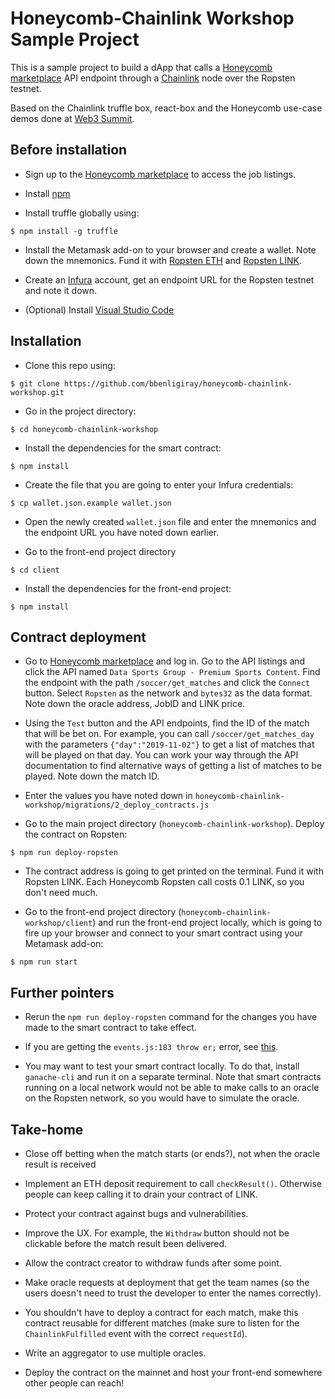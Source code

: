 # Honeycomb-Chainlink Workshop Sample Project

This is a sample project to build a dApp that calls a [Honeycomb marketplace](https://honeycomb.market) API endpoint through a [Chainlink](https://chain.link) node over the Ropsten testnet.

Based on the Chainlink truffle box, react-box and the Honeycomb use-case demos done at [Web3 Summit](https://www.youtube.com/watch?v=uXYx9xYnU40).

## Before installation

- Sign up to the [Honeycomb marketplace](https://honeycomb.marketplace) to access the job listings.

- Install [npm](https://www.npmjs.com/get-npm)

- Install truffle globally using:

`$ npm install -g truffle`

- Install the Metamask add-on to your browser and create a wallet.
Note down the mnemonics.
Fund it with [Ropsten ETH](https://faucet.metamask.io/) and [Ropsten LINK](https://ropsten.chain.link/).

- Create an [Infura](https://infura.io/) account, get an endpoint URL for the Ropsten testnet and note it down.

- (Optional) Install [Visual Studio Code](https://code.visualstudio.com/)

## Installation

- Clone this repo using:

`$ git clone https://github.com/bbenligiray/honeycomb-chainlink-workshop.git`

- Go in the project directory:

`$ cd honeycomb-chainlink-workshop`

- Install the dependencies for the smart contract:

`$ npm install`

- Create the file that you are going to enter your Infura credentials:

`$ cp wallet.json.example wallet.json`

- Open the newly created `wallet.json` file and enter the mnemonics and the endpoint URL you have noted down earlier.

- Go to the front-end project directory

`$ cd client`

- Install the dependencies for the front-end project:

`$ npm install`

## Contract deployment

- Go to [Honeycomb marketplace](https://honeycomb.market) and log in.
Go to the API listings and click the API named `Data Sports Group - Premium Sports Content`.
Find the endpoint with the path `/soccer/get_matches` and click the `Connect` button.
Select `Ropsten` as the network and `bytes32` as the data format.
Note down the oracle address, JobID and LINK price.

- Using the `Test` button and the API endpoints, find the ID of the match that will be bet on.
For example, you can call `/soccer/get_matches_day` with the parameters `{"day":"2019-11-02"}` to get a list of matches that will be played on that day.
You can work your way through the API documentation to find alternative ways of getting a list of matches to be played.
Note down the match ID.

- Enter the values you have noted down in `honeycomb-chainlink-workshop/migrations/2_deploy_contracts.js`

- Go to the main project directory (`honeycomb-chainlink-workshop`).
Deploy the contract on Ropsten:

`$ npm run deploy-ropsten`

- The contract address is going to get printed on the terminal.
Fund it with Ropsten LINK.
Each Honeycomb Ropsten call costs 0.1 LINK, so you don't need much.

- Go to the front-end project directory (`honeycomb-chainlink-workshop/client`) and run the front-end project locally, which is going to fire up your browser and connect to your smart contract using your Metamask add-on:

`$ npm run start`

## Further pointers

- Rerun the `npm run deploy-ropsten` command for the changes you have made to the smart contract to take effect.

- If you are getting the `events.js:183 throw er;` error, see [this](https://stackoverflow.com/questions/49975596/events-js183-throw-er-unhandled-error-event).

- You may want to test your smart contract locally.
To do that, install `ganache-cli` and run it on a separate terminal.
Note that smart contracts running on a local network would not be able to make calls to an oracle on the Ropsten network, so you would have to simulate the oracle.

## Take-home

- Close off betting when the match starts (or ends?), not when the oracle result is received

- Implement an ETH deposit requirement to call `checkResult()`.
Otherwise people can keep calling it to drain your contract of LINK.

- Protect your contract against bugs and vulnerabilities.

- Improve the UX.
For example, the `Withdraw` button should not be clickable before the match result been delivered.

- Allow the contract creator to withdraw funds after some point.

- Make oracle requests at deployment that get the team names (so the users doesn't need to trust the developer to enter the names correctly).

- You shouldn't have to deploy a contract for each match, make this contract reusable for different matches (make sure to listen for the `ChainlinkFulfilled` event with the correct `requestId`).

- Write an aggregator to use multiple oracles.

- Deploy the contract on the mainnet and host your front-end somewhere other people can reach!